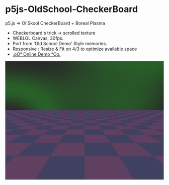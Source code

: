 # p5js-OldSchool-CheckerBoard
p5.js => Ol'Skool CheckerBoard + Boreal Plasma

+ Checkerboard's trick -> scrolled texture
+ WEBLGL Canvas, 30fps.
+ Port from 'Old School Demo' Style memories.
+ Responsive : Resize & Fit on 4/3 to optimize available space
+ [.oO° Online Demo °Oo.](https://captainfurax.github.io/p5js-OldSchool-CheckerBoard/)

![Ol'Skool](https://github.com/CaptainFurax/p5js-OldSchool-CheckerBoard/blob/main/CPT2204072003-1229x922.png)
